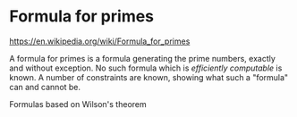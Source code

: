 # Formula for primes

https://en.wikipedia.org/wiki/Formula_for_primes

A formula for primes is a formula generating the prime numbers, exactly and without exception. No such formula which is *efficiently computable* is known. A number of constraints are known, showing what such a "formula" can and cannot be.

Formulas based on Wilson's theorem
